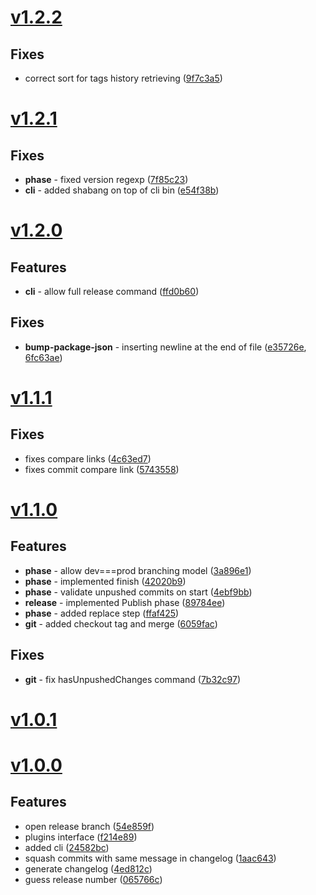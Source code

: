 <a name="v1.2.2"></a>
# [v1.2.2](https://github.com/mcasimir/release-flow/compare/v1.2.1...v1.2.2)

## Fixes

- correct sort for tags history retrieving ([9f7c3a5](https://github.com/mcasimir/release-flow/commits/9f7c3a5b3c2474fc1b3bfa0a3d08e204e068932f))

<a name="v1.2.1"></a>

# [v1.2.1](https://github.com/mcasimir/release-flow/compare/v1.2.0...v1.2.1)

## Fixes

- **phase** - fixed version regexp ([7f85c23](https://github.com/mcasimir/release-flow/commits/7f85c230d092c5b0a093acc4e175fe6c19e32178))
- **cli** - added shabang on top of cli bin ([e54f38b](https://github.com/mcasimir/release-flow/commits/e54f38bd5d37829f81b67a7814ce2b9cad9d2f3c))

<a name="v1.2.0"></a>

# [v1.2.0](https://github.com/mcasimir/release-flow/compare/v1.1.1...v1.2.0)

## Features

- **cli** - allow full release command ([ffd0b60](https://github.com/mcasimir/release-flow/commits/ffd0b60eab22183e03df5990071e6d66fb65f995))

## Fixes

- **bump-package-json** - inserting newline at the end of file ([e35726e](https://github.com/mcasimir/release-flow/commits/e35726e4bb36c539920a663031701e160b74b94c), [6fc63ae](https://github.com/mcasimir/release-flow/commits/6fc63aef22c4209868f6314bbf1fb913477ef268))

<a name="v1.1.1"></a>

# [v1.1.1](https://github.com/mcasimir/release-flow/compare/v1.1.0...v1.1.1)

## Fixes

- fixes compare links ([4c63ed7](https://github.com/mcasimir/release-flow/commits/4c63ed75ba3dabbeb2ea3076285cda9869c48233))
- fixes commit compare link ([5743558](https://github.com/mcasimir/release-flow/commits/574355890b0a8a2eb88f6f1f184af345c477eeb3))

<a name="v1.1.0"></a>

# [v1.1.0](https://github.com/mcasimir/release-flow/compare/v1.0.1...v1.1.0)

## Features

- **phase** - allow dev===prod branching model ([3a896e1](https://github.com/mcasimir/release-flow/commits/3a896e1a72e45233952ec6fa8b36dc6382a5a46c))
- **phase** - implemented finish ([42020b9](https://github.com/mcasimir/release-flow/commits/42020b972586e92b9422c94fe4e03ab69399f9cb))
- **phase** - validate unpushed commits on start ([4ebf9bb](https://github.com/mcasimir/release-flow/commits/4ebf9bb8cbc39792b08cfbda6bdda32f66e0de41))
- **release** - implemented Publish phase ([89784ee](https://github.com/mcasimir/release-flow/commits/89784ee1ef4467f14f4df1a7f8958d66b1ed6f45))
- **phase** - added replace step ([ffaf425](https://github.com/mcasimir/release-flow/commits/ffaf42502a4493eb36ada2d0334b6eb6a471b05e))
- **git** - added checkout tag and merge ([6059fac](https://github.com/mcasimir/release-flow/commits/6059fac0499b5496742b538f9a4b04baf5513fb0))

## Fixes

- **git** - fix hasUnpushedChanges command ([7b32c97](https://github.com/mcasimir/release-flow/commits/7b32c979f333c269834d76f3af08ccd0812c3685))

<a name="v1.0.1"></a>

# [v1.0.1](https://github.com/mcasimir/release-flow/compare/v1.0.0...v1.0.1)

<a name="v1.0.0"></a>

# [v1.0.0](https://github.com/mcasimir/release-flow/commits/v1.0.0)

## Features

- open release branch ([54e859f](https://github.com/mcasimir/release-flow/commits/54e859f))
- plugins interface ([f214e89](https://github.com/mcasimir/release-flow/commits/f214e89))
- added cli ([24582bc](https://github.com/mcasimir/release-flow/commits/24582bc))
- squash commits with same message in changelog ([1aac643](https://github.com/mcasimir/release-flow/commits/1aac643))
- generate changelog ([4ed812c](https://github.com/mcasimir/release-flow/commits/4ed812c))
- guess release number ([065766c](https://github.com/mcasimir/release-flow/commits/065766c))
